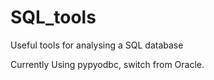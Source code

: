 # SQL_tools
Useful tools for analysing a SQL database

Currently Using pypyodbc, switch from Oracle.